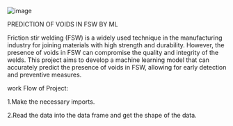 ![image](https://github.com/Namog0916/Prediction-of-Voids-in-FSW-by-Machine-Learning-Project/assets/126410835/96cd5851-14c6-46b3-a79c-2869b437396b|width='25')


 PREDICTION OF VOIDS IN FSW BY ML

Friction stir welding (FSW) is a widely used technique in the manufacturing industry for joining materials with high strength and durability. However, the presence of voids in FSW can compromise the quality and integrity of the welds. This project aims to develop a machine learning model that can accurately predict the presence of voids in FSW, allowing for early detection and preventive measures.

work Flow of Project:

1.Make the necessary imports.

2.Read the data into the data frame and get the shape of the data.
